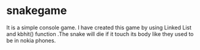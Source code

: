 # snakegame
It is a simple console game.
I have created this game by using Linked List and kbhit() function .The snake will die if it touch its body like they used to be in nokia phones.
